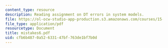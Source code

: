 ```yaml
---
content_type: resource
description: Reading assignment on DT errors in system models.
file: https://ol-ocw-studio-app-production.s3.amazonaws.com/courses/15-988-system-dynamics-self-study-fall-1998-spring-1999/cfb6b4870a52633147bf763de1bf7b0d_mistakes6.pdf
file_type: application/pdf
resourcetype: Document
title: mistakes6.pdf
uid: cfb6b487-0a52-6331-47bf-763de1bf7b0d
---
```

